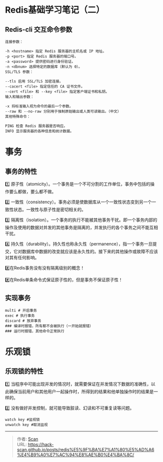 # Redis基础学习笔记（二）

<!--more-->

## Redis-cli 交互命令参数

```shell
连接参数：

-h <hostname> 指定 Redis 服务器的主机名或 IP 地址。
-p <port> 指定 Redis 服务器的端口号。
-a <password> 提供密码进行身份验证。
-n <dbnum> 选择特定的数据库（默认为 0）。
SSL/TLS 参数：

--tls 启用 SSL/TLS 加密连接。
--cacert <file> 指定信任的 CA 证书文件。
--cert <file> 和 --key <file> 指定客户端证书和私钥。
输入和输出参数：

-x 将标准输入视为命令的最后一个参数。
--raw 和 --no-raw 分别用于强制原始输出或人类可读输出。（中文）
其他特殊命令：

PING 检查 Redis 服务器是否响应。
INFO 显示服务器的各种信息和统计数据。
```

# 事务 

## 事务的特性

:one: 原子性（atomicity）。一个事务是一个不可分割的工作单位，事务中包括的操作要么都做，要么都不做。

:two: 一致性（consistency）。事务必须是使数据库从一个一致性状态变到另一个一致性状态。一致性与原子性是密切相关的。

:three: 隔离性（isolation）。一个事务的执行不能被其他事务干扰。即一个事务内部的操作及使用的数据对并发的其他事务是隔离的，并发执行的各个事务之间不能互相干扰。

:four: 持久性（durability）。持久性也称永久性（permanence），指一个事务一旦提交，它对数据库中数据的改变就应该是永久性的。接下来的其他操作或故障不应该对其有任何影响。

:hash:在Redis事务没有没有隔离级别的概念！

:hash:在Redis单条命令式保证原子性的，但是事务不保证原子性！

## 实现事务

```
multi # 开启事务
exec # 执行事务
discard # 放弃事务
### 编译时报错，所有都不会被执行（一开始就报错）
### 运行时报错，其他命令正常执行
```

# 乐观锁

## 乐观锁的特性

:one: 当程序中可能出现并发的情况时，就需要保证在并发情况下数据的准确性，以此确保当前用户和其他用户一起操作时，所得到的结果和他单独操作时的结果是一样的。

:two: 没有做好并发控制，就可能导致脏读、幻读和不可重复读等问题。



```
watch key #监视锁
unwatch key #取消监视
```



---

> 作者: [Scan](https://www.scan.work/)  
> URL: https://hack-scan.github.io/posts/redis%E5%9F%BA%E7%A1%80%E5%AD%A6%E4%B9%A0%E7%AC%94%E8%AE%B0%E4%BA%8C/  

